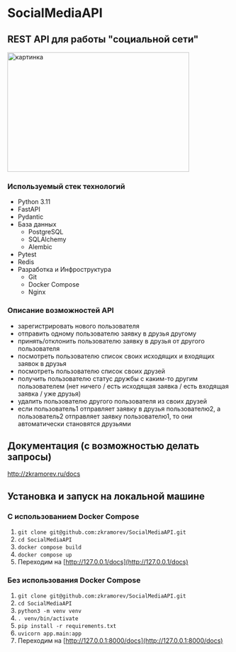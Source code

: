 # SocialMediaAPI
## REST API для работы "социальной сети"
<image src="https://graphicsland.ru/wp-content/uploads/social_icons_circle_color.png" alt="картинка" width="410" height="270">

### Используемый стек технологий
* Python 3.11
* FastAPI
* Pydantic
* База данных
    + PostgreSQL
    + SQLAlchemy
    + Alembic
* Pytest
* Redis
* Разработка и Инфроструктура
    + Git
    + Docker Compose
    + Nginx

### Описание возможностей API
- зарегистрировать нового пользователя
- отправить одному пользователю заявку в друзья другому
- принять/отклонить пользователю заявку в друзья от другого
пользователя
- посмотреть пользователю список своих исходящих и входящих заявок
в друзья
- посмотреть пользователю список своих друзей
- получить пользователю статус дружбы с каким-то другим
пользователем (нет ничего / есть исходящая заявка / есть входящая
заявка / уже друзья)
- удалить пользователю другого пользователя из своих друзей
- если пользователь1 отправляет заявку в друзья пользователю2, а
пользователь2 отправляет заявку пользователю1, то они автоматически
становятся друзьями

## Документация (с возможностью делать запросы)
http://zkramorev.ru/docs
## Установка и запуск на локальной машине
### **С** использованием Docker Compose
1. `git clone git@github.com:zkramorev/SocialMediaAPI.git`
2. ```cd SocialMediaAPI```
3. ```docker compose build```
4. ```docker compose up```
5. Переходим на [http://127.0.0.1/docs](http://127.0.0.1/docs) 
### **Без** использования Docker Compose
1. ```git clone git@github.com:zkramorev/SocialMediaAPI.git```
2. ```cd SocialMediaAPI```
3. ```python3 -m venv venv ```
4. ```. venv/bin/activate```
5. ```pip install -r requirements.txt```
6. ```uvicorn app.main:app```
7. Переходим на [http://127.0.0.1:8000/docs](http://127.0.0.1:8000/docs)